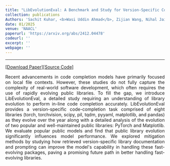 ```yaml
---
title: "LibEvolutionEval: A Benchmark and Study for Version-Specific Code Generation"
collection: publications
Authors: 'Sachit Kuhar, <b>Wasi Uddin Ahmad</b>, Zijian Wang, Nihal Jain, Haifeng Qian, Baishakhi Ray, Murali Krishna Ramanathan, Xiaofei Ma, and Anoop Deoras.'
date: 01/2025
venue: 'NAACL'
paperurl: 'https://arxiv.org/abs/2412.04478'
codeurl: ''
excerpt: ''
webpage: ''
---
```

---
<a href='https://arxiv.org/pdf/2412.04478' target="_blank">[Download Paper]</a><a href='' target="_blank">[Source Code]</a>

<p align="justify">
Recent advancements in code completion models have primarily focused on local file contexts. However, these studies do not fully capture the complexity of real-world software development, which often requires the use of rapidly evolving public libraries. To fill the gap, we introduce LibEvolutionEval, a detailed study requiring an understanding of library evolution to perform in-line code completion accurately. LibEvolutionEval provides a version-specific code-completion task comprised of eight libraries (torch, torchvision, scipy, pil, tqdm, pyyaml, matplotlib, and pandas) as they evolve over the year along with a detailed analysis of the evolution of two popular and well-maintained public libraries: PyTorch and Matplotlib. We evaluate popular public models and find that public library evolution significantly influences model performance. We explored mitigation methods by studying how retrieved version-specific library documentation and prompting can improve the model's capability in handling these fast-evolving packages, paving a promising future path in better handling fast-evolving libraries.
</p>
